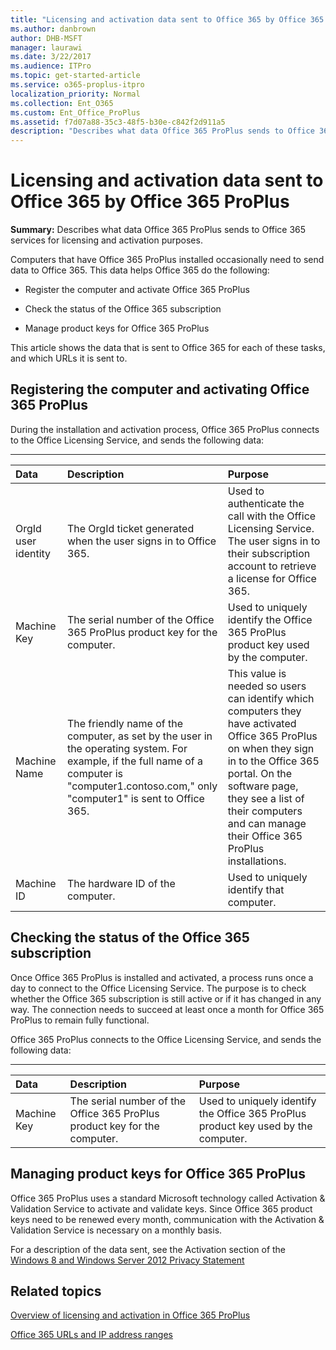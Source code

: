 ```yaml
---
title: "Licensing and activation data sent to Office 365 by Office 365 ProPlus"
ms.author: danbrown
author: DHB-MSFT
manager: laurawi
ms.date: 3/22/2017
ms.audience: ITPro
ms.topic: get-started-article
ms.service: o365-proplus-itpro
localization_priority: Normal
ms.collection: Ent_O365
ms.custom: Ent_Office_ProPlus
ms.assetid: f7d07a88-35c3-48f5-b30e-c842f2d911a5
description: "Describes what data Office 365 ProPlus sends to Office 365 services for licensing and activation purposes."
---
```


# Licensing and activation data sent to Office 365 by Office 365 ProPlus

 **Summary:** Describes what data Office 365 ProPlus sends to Office 365 services for licensing and activation purposes.
  
Computers that have Office 365 ProPlus installed occasionally need to send data to Office 365. This data helps Office 365 do the following:
  
- Register the computer and activate Office 365 ProPlus
    
- Check the status of the Office 365 subscription
    
- Manage product keys for Office 365 ProPlus
    
This article shows the data that is sent to Office 365 for each of these tasks, and which URLs it is sent to.
  
## Registering the computer and activating Office 365 ProPlus
<a name="BKMK_RegisterCompAndActivate"> </a>

During the installation and activation process, Office 365 ProPlus connects to the Office Licensing Service, and sends the following data:
  
****

|**Data**|**Description**|**Purpose**|
|:-----|:-----|:-----|
|OrgId user identity  <br/> |The OrgId ticket generated when the user signs in to Office 365.  <br/> |Used to authenticate the call with the Office Licensing Service. The user signs in to their subscription account to retrieve a license for Office 365.  <br/> |
|Machine Key  <br/> |The serial number of the Office 365 ProPlus product key for the computer.  <br/> |Used to uniquely identify the Office 365 ProPlus product key used by the computer.  <br/> |
|Machine Name  <br/> |The friendly name of the computer, as set by the user in the operating system. For example, if the full name of a computer is "computer1.contoso.com," only "computer1" is sent to Office 365.  <br/> |This value is needed so users can identify which computers they have activated Office 365 ProPlus on when they sign in to the Office 365 portal. On the software page, they see a list of their computers and can manage their Office 365 ProPlus installations.  <br/> |
|Machine ID  <br/> |The hardware ID of the computer.  <br/> |Used to uniquely identify that computer.  <br/> |
   
## Checking the status of the Office 365 subscription
<a name="BKMK_CheckSubscriptionStatus"> </a>

Once Office 365 ProPlus is installed and activated, a process runs once a day to connect to the Office Licensing Service. The purpose is to check whether the Office 365 subscription is still active or if it has changed in any way. The connection needs to succeed at least once a month for Office 365 ProPlus to remain fully functional.
  
Office 365 ProPlus connects to the Office Licensing Service, and sends the following data:
  
****

|**Data**|**Description**|**Purpose**|
|:-----|:-----|:-----|
|Machine Key  <br/> |The serial number of the Office 365 ProPlus product key for the computer.  <br/> |Used to uniquely identify the Office 365 ProPlus product key used by the computer.  <br/> |
   
## Managing product keys for Office 365 ProPlus
<a name="BKMK_ManageProductKeys"> </a>

Office 365 ProPlus uses a standard Microsoft technology called Activation &amp; Validation Service to activate and validate keys. Since Office 365 product keys need to be renewed every month, communication with the Activation &amp; Validation Service is necessary on a monthly basis.
  
For a description of the data sent, see the Activation section of the [Windows 8 and Windows Server 2012 Privacy Statement](https://go.microsoft.com/fwlink/p/?LinkId=313210)
  
## Related topics
[Overview of licensing and activation in Office 365 ProPlus](overview-of-licensing-and-activation-in-office-365-proplus.md)
  
[Office 365 URLs and IP address ranges](https://go.microsoft.com/fwlink/p/?linkid=389789)

